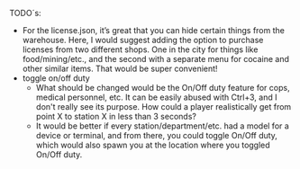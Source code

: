 TODO´s:

- For the license.json, it’s great that you can hide certain things from the warehouse. Here, I would suggest adding the option to purchase licenses from two different shops. One in the city for things like food/mining/etc., and the second with a separate menu for cocaine and other similar items. That would be super convenient!
- toggle on/off duty
  - What should be changed would be the On/Off duty feature for cops, medical personnel, etc. It can be easily abused with Ctrl+3, and I don't really see its purpose. How could a player realistically get from point X to station X in less than 3 seconds?
  - It would be better if every station/department/etc. had a model for a device or terminal, and from there, you could toggle On/Off duty, which would also spawn you at the location where you toggled On/Off duty.
